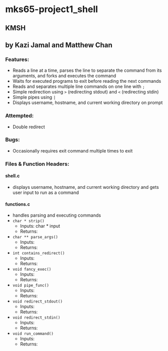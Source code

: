 # mks65-project1_shell

## KMSH

## by Kazi Jamal and Matthew Chan

### Features:

- Reads a line at a time, parses the line to separate the command from its arguments, and forks and executes the command
- Waits for executed programs to exit before reading the next commands
- Reads and separates multiple line commands on one line with `;`
- Simple redirection using `>` (redirecting stdout) and `<` (redirecting stdin)
- Simple pipes using `|`
- Displays username, hostname, and current working directory on prompt

### Attempted:

- Double redirect

### Bugs:

- Occasionally requires exit command multiple times to exit

### Files & Function Headers:

#### shell.c

- displays username, hostname, and current working directory and gets user input to run as a command

#### functions.c

- handles parsing and executing commands
- `char * strip()`
  - Inputs: char \* input
  - Returns:
- `char ** parse_args()`
  - Inputs:
  - Returns:
- `int contains_redirect()`
  - Inputs:
  - Returns:
- `void fancy_exec()`
  - Inputs:
  - Returns:
- `void pipe_func()`
  - Inputs:
  - Returns:
- `void redirect_stdout()`
  - Inputs:
  - Returns:
- `void redirect_stdin()`
  - Inputs:
  - Returns:
- `void run_command()`
  - Inputs:
  - Returns:
